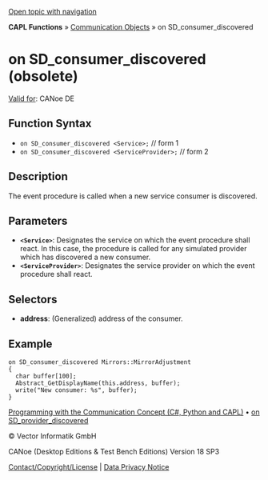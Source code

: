 [Open topic with navigation](../../../../../CANoeDEFamily.htm#Topics/CAPLFunctions/CommunicationObjects/EventProcedures/CAPLfunctionOnSDConsumerDiscovered.md)

**CAPL Functions** » [Communication Objects](../CAPLfunctionsCOOverview.md) » on SD_consumer_discovered

# on SD_consumer_discovered (obsolete)

[Valid for](../../../Shared/FeatureAvailability.md):  CANoe DE

## Function Syntax

- `on SD_consumer_discovered <Service>;` // form 1
- `on SD_consumer_discovered <ServiceProvider>;` // form 2

## Description

The event procedure is called when a new service consumer is discovered.

## Parameters

- **`<Service>`**: Designates the service on which the event procedure shall react. In this case, the procedure is called for any simulated provider which has discovered a new consumer.
- **`<ServiceProvider>`**: Designates the service provider on which the event procedure shall react.

## Selectors

- **address**: (Generalized) address of the consumer.

## Example

```plaintext
on SD_consumer_discovered Mirrors::MirrorAdjustment
{
  char buffer[100];
  Abstract_GetDisplayName(this.address, buffer);
  write("New consumer: %s", buffer);
}
```

[Programming with the Communication Concept (C#, Python and CAPL)](../../../CANoeCANalyzer/CommunicationConcept/Programming/CCP.md) • [on SD_provider_discovered](CAPLfunctionOnSDProviderDiscovered.md)

© Vector Informatik GmbH

CANoe (Desktop Editions & Test Bench Editions) Version 18 SP3

[Contact/Copyright/License](../../../Shared/ContactCopyrightLicense.md) | [Data Privacy Notice](https://www.vector.com/int/en/company/get-info/privacy-policy/)